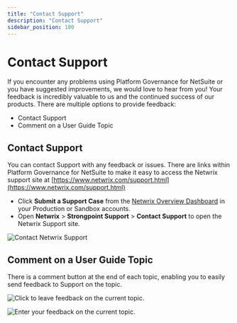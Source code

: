 ```yaml
---
title: "Contact Support"
description: "Contact Support"
sidebar_position: 100
---
```


# Contact Support

If you encounter any problems using Platform Governance for NetSuite or you have suggested
improvements, we would love to hear from you! Your feedback is incredibly valuable to us and the
continued success of our products. There are multiple options to provide feedback:

- Contact Support
- Comment on a User Guide Topic

## Contact Support

You can contact Support with any feedback or issues. There are links within Platform Governance for
NetSuite to make it easy to access the Netwrix support site at
[https://www.netwrix.com/support.html](https://www.netwrix.com/support.html)

- Click **Submit a Support Case** from the
  [Netwrix Overview Dashboard](/docs/platgovnetsuite/navigating_strongpoint.md) in your Production or Sandbox
  accounts.
- Open **Netwrix** > **Strongpoint Support** > **Contact Support** to open the Netwrix Support
  site.

![Contact Netwrix Support](/images/platgovnetsuite/troubleshooting/report_bug.webp)

## Comment on a User Guide Topic

There is a comment button at the end of each topic, enabling you to easily send feedback to Support
on the topic.

![Click to leave feedback on the current topic.](/images/platgovnetsuite/troubleshooting/comment_button.webp)

![Enter your feedback on the current topic.](/images/platgovnetsuite/troubleshooting/comment_form.webp)
